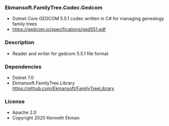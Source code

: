 ### Ekmansoft.FamilyTree.Codec.Gedcom
- Dotnet Core GEDCOM 5.5.1 codec written in C# for managing genealogy family trees
- https://gedcom.io/specifications/ged551.pdf

### Description
- Reader and writer for gedcom 5.5.1 file format

### Dependencies
- Dotnet 7.0
- Ekmansoft.FamilyTree.Library https://github.com/Ekmansoft/FamilyTreeLibrary

### License 
- Apache 2.0
- Copyright 2020 Kenneth Ekman